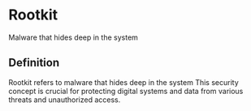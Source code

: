 # Rootkit

Malware that hides deep in the system

## Definition
Rootkit refers to malware that hides deep in the system This security concept is crucial for protecting digital systems and data from various threats and unauthorized access.
